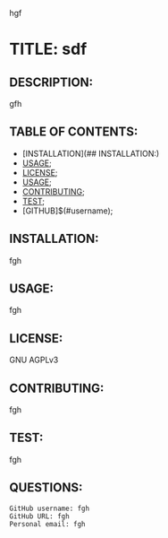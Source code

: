 

hgf

# TITLE: sdf

## DESCRIPTION: 
gfh

## TABLE OF CONTENTS:
* [INSTALLATION](## INSTALLATION:)
* [USAGE](#usage);
* [LICENSE](#license);
* [USAGE](#usage);
* [CONTRIBUTING](#contributing);
* [TEST](#test);
* [GITHUB]$(#username);

## INSTALLATION: 
fgh

## USAGE:
fgh

## LICENSE:
GNU AGPLv3

## CONTRIBUTING:
fgh

## TEST:
fgh

## QUESTIONS:
    GitHub username: fgh
    GitHub URL: fgh
    Personal email: fgh

